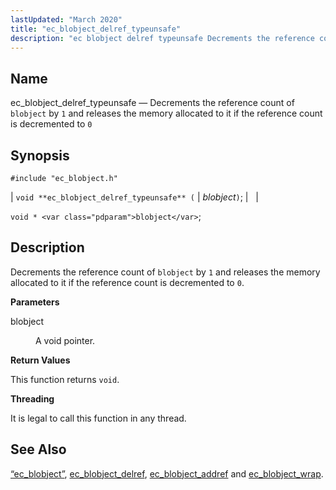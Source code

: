 ```yaml
---
lastUpdated: "March 2020"
title: "ec_blobject_delref_typeunsafe"
description: "ec blobject delref typeunsafe Decrements the reference count of blobject by 1 and releases the memory allocated to it if the reference count is decremented to 0 void ec blobject delref typeunsafe blobject void blobject Decrements the reference count of blobject by 1 and releases the memory allocated to it..."
---
```


<a name="apis.ec_blobject_delref_typeunsafe"></a> 
## Name

ec_blobject_delref_typeunsafe — Decrements the reference count of `blobject` by `1` and releases the memory allocated to it if the reference count is decremented to `0`

## Synopsis

`#include "ec_blobject.h"`

| `void **ec_blobject_delref_typeunsafe** (` | <var class="pdparam">blobject</var>`)`; |   |

`void * <var class="pdparam">blobject</var>`;<a name="idp47768656"></a> 
## Description

Decrements the reference count of `blobject` by `1` and releases the memory allocated to it if the reference count is decremented to `0`.

**<a name="idp47771296"></a> Parameters**

<dl class="variablelist">

<dt>blobject</dt>

<dd>

A void pointer.

</dd>

</dl>

**<a name="idp47774016"></a> Return Values**

This function returns `void`.

**<a name="idp47775376"></a> Threading**

It is legal to call this function in any thread.

<a name="idp47776480"></a> 
## See Also

[“ec_blobject”](/momentum/3/3-api/structs-ec-blobject), [ec_blobject_delref](/momentum/3/3-api/apis-ec-blobject-delref), [ec_blobject_addref](/momentum/3/3-api/apis-ec-blobject-addref) and [ec_blobject_wrap](/momentum/3/3-api/apis-ec-blobject-wrap).